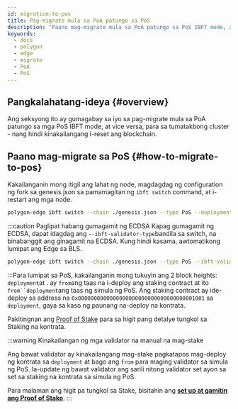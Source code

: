 ```yaml
---
id: migration-to-pos
title: Pag-migrate mula sa PoA patungo sa PoS
description: "Paano mag-migrate mula sa PoA patungo sa PoS IBFT mode, at vice versa."
keywords:
  - docs
  - polygon
  - edge
  - migrate
  - PoA
  - PoS
---
```


## Pangkalahatang-ideya {#overview}

Ang seksyong ito ay gumagabay sa iyo sa pag-migrate mula sa PoA patungo sa mga PoS IBFT mode, at vice versa, para sa tumatakbong cluster - nang hindi kinakailangang i-reset ang blockchain.

## Paano mag-migrate sa PoS {#how-to-migrate-to-pos}

Kakailanganin mong itigil ang lahat ng node, magdagdag ng configuration ng fork sa genesis.json sa pamamagitan ng `ibft switch` command, at i-restart ang mga node.

````bash
polygon-edge ibft switch --chain ./genesis.json --type PoS --deployment 100 --from 200
````
:::caution Paglipat habang gumagamit ng ECDSA
Kapag gumagamit ng ECDSA, dapat idagdag ang `--ibft-validator-type`bandila sa switch, na binabanggit ang ginagamit na ECDSA. Kung hindi kasama, awtomatikong lumipat ang Edge sa BLS.

````bash
polygon-edge ibft switch --chain ./genesis.json --type PoS --ibft-validator-type ecdsa --deployment 100 --from 200
````
:::Para lumipat sa PoS, kakailanganin mong tukuyin ang 2 block heights: `deployment`at . ay `from`ang taas na i-deploy ang staking contract at ito `from``deployment`ang taas ng simula ng PoS. Ang staking contract ay ide-deploy sa address na `0x0000000000000000000000000000000000001001` sa `deployment`, gaya sa kaso ng paunang na-deploy na kontrata.

Pakitingnan ang [Proof of Stake](/docs/edge/consensus/pos-concepts) para sa higit pang detalye tungkol sa Staking na kontrata.

:::warning Kinakailangan ng mga validator na manual na mag-stake

Ang bawat validator ay kinakailangang mag-stake pagkatapos mag-deploy ng kontrata sa `deployment` at bago ang `from` para maging validator sa simula ng PoS. Ia-update ng bawat validator ang sarili nitong validator set ayon sa set sa staking na kontrata sa simula ng PoS.

Para malaman ang higit pa tungkol sa Stake, bisitahin ang **[set up at gamitin ang Proof of Stake](/docs/edge/consensus/pos-stake-unstake)**.
:::
